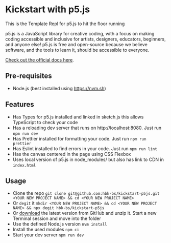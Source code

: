 # Kickstart with p5.js

This is the Template Repl for p5.js to hit the floor running

p5.js is a JavaScript library for creative coding, with a focus on making coding accessible and inclusive for artists, designers, educators, beginners, and anyone else! p5.js is free and open-source because we believe software, and the tools to learn it, should be accessible to everyone.

[Check out the official docs here](https://p5js.org/reference/).

## Pre-requisites

- Node.js (best installed using https://nvm.sh)

## Features

- Has Types for p5.js installed and linked in sketch.js this allows TypeScript to check your code
- Has a reloading dev server that runs on http://localhost:8080. Just run `npm run dev`
- Has Prettier installed for formatting your code. Just run `npm run prettier`
- Has Eslint installed to find errors in your code. Just run `npm run lint`
- Has the canvas centered in the page using CSS Flexbox
- Uses local version of p5.js in node_modules/ but also has link to CDN in `index.html`

## Usage

- Clone the repo `git clone git@github.com:hbk-bs/kickstart-p5js.git <YOUR NEW PROJECT NAME> && cd <YOUR NEW PROJECT NAME>`
- Or `degit` it `mkdir <YOUR NEW PROJECT NAME> && cd <YOUR NEW PROJECT NAME> && npx degit hbk-bs/kickstart-p5js`
- Or [download](https://github.com/hbk-bs/kickstart-p5js/archive/refs/heads/main.zip) the latest version from GitHub and unzip it. Start a new Terminal session and move into the folder
- Use the defined Node.js version `nvm install`
- Install the used modules `npm ci`
- Start your dev server `npm run dev`

